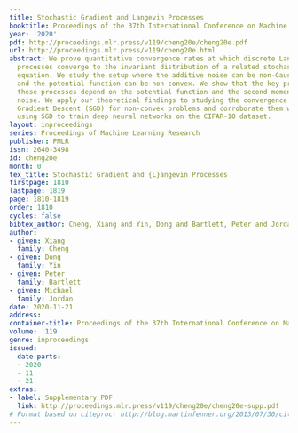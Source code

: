 ```yaml
---
title: Stochastic Gradient and Langevin Processes
booktitle: Proceedings of the 37th International Conference on Machine Learning
year: '2020'
pdf: http://proceedings.mlr.press/v119/cheng20e/cheng20e.pdf
url: http://proceedings.mlr.press/v119/cheng20e.html
abstract: We prove quantitative convergence rates at which discrete Langevin-like
  processes converge to the invariant distribution of a related stochastic differential
  equation. We study the setup where the additive noise can be non-Gaussian and state-dependent
  and the potential function can be non-convex. We show that the key properties of
  these processes depend on the potential function and the second moment of the additive
  noise. We apply our theoretical findings to studying the convergence of Stochastic
  Gradient Descent (SGD) for non-convex problems and corroborate them with experiments
  using SGD to train deep neural networks on the CIFAR-10 dataset.
layout: inproceedings
series: Proceedings of Machine Learning Research
publisher: PMLR
issn: 2640-3498
id: cheng20e
month: 0
tex_title: Stochastic Gradient and {L}angevin Processes
firstpage: 1810
lastpage: 1819
page: 1810-1819
order: 1810
cycles: false
bibtex_author: Cheng, Xiang and Yin, Dong and Bartlett, Peter and Jordan, Michael
author:
- given: Xiang
  family: Cheng
- given: Dong
  family: Yin
- given: Peter
  family: Bartlett
- given: Michael
  family: Jordan
date: 2020-11-21
address: 
container-title: Proceedings of the 37th International Conference on Machine Learning
volume: '119'
genre: inproceedings
issued:
  date-parts:
  - 2020
  - 11
  - 21
extras:
- label: Supplementary PDF
  link: http://proceedings.mlr.press/v119/cheng20e/cheng20e-supp.pdf
# Format based on citeproc: http://blog.martinfenner.org/2013/07/30/citeproc-yaml-for-bibliographies/
---
```

